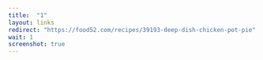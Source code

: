 ```yaml
---
title:  "1"
layout: links
redirect: "https://food52.com/recipes/39193-deep-dish-chicken-pot-pie"
wait: 1
screenshot: true
---
```




